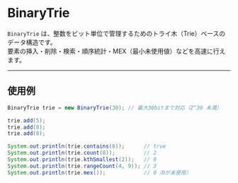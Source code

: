# BinaryTrie

`BinaryTrie` は、整数をビット単位で管理するためのトライ木（Trie）ベースのデータ構造です。  
要素の挿入・削除・検索・順序統計・MEX（最小未使用値）などを高速に行えます。

---
## 使用例

```java
BinaryTrie trie = new BinaryTrie(30); // 最大30bitまで対応（2^30 未満）

trie.add(5);
trie.add(8);
trie.add(8);

System.out.println(trie.contains(8));      // true
System.out.println(trie.count(8));         // 2
System.out.println(trie.kthSmallest(2));   // 8
System.out.println(trie.rangeCount(4, 9)); // 3
System.out.println(trie.mex());            // 0（0が未使用）
